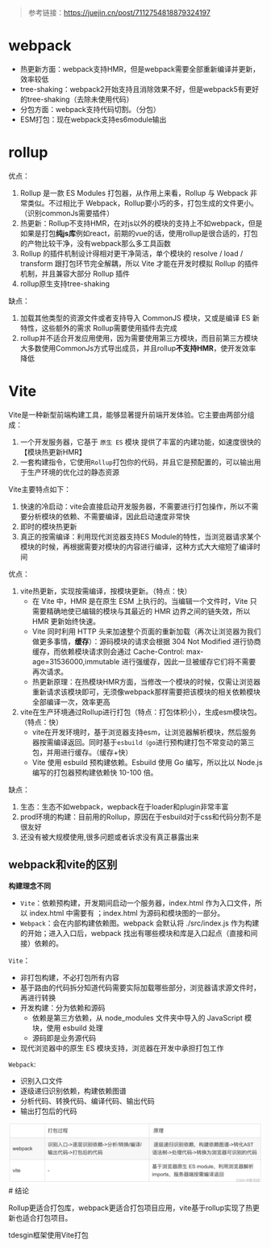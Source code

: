 > 参考链接：https://juejin.cn/post/7112754818879324197

# webpack
* 热更新方面：webpack支持HMR，但是webpack需要全部重新编译并更新，效率较低
* tree-shaking：webpack2开始支持且消除效果不好，但是webpack5有更好的tree-shaking（去除未使用代码）
* 分包方面：webpack支持代码切割。（分包）
* ESM打包：现在webpack支持es6module输出

# rollup
优点：
1. Rollup 是一款 ES Modules 打包器，从作用上来看，Rollup 与 Webpack 非常类似。不过相比于 Webpack，Rollup要小巧的多，打包生成的文件更小。（识别commonJs需要插件）
2. 热更新：Rollup不支持HMR，在对js以外的模块的支持上不如webpack，但是如果是打包**纯js库**例如react，前期的vue的话，使用rollup是很合适的，打包的产物比较干净，没有webpack那么多工具函数
3. Rollup 的插件机制设计得相对更干净简洁，单个模块的 resolve / load / transform 跟打包环节完全解耦，所以 Vite 才能在开发时模拟 Rollup 的插件机制，并且兼容大部分 Rollup 插件
4. rollup原生支持tree-shaking

缺点：
1. 加载其他类型的资源文件或者支持导入 CommonJS 模块，又或是编译 ES 新特性，这些额外的需求 Rollup需要使用插件去完成
2. rollup并不适合开发应用使用，因为需要使用第三方模块，而目前第三方模块大多数使用CommonJs方式导出成员，并且rollup**不支持HMR**，使开发效率降低


# Vite
Vite是一种新型前端构建工具，能够显著提升前端开发体验。它主要由两部分组成：

1. 一个开发服务器，它基于 `原生 ES` 模块 提供了丰富的内建功能，如速度很快的 【模块热更新HMR】
2. 一套构建指令，它使用`Rollup`打包你的代码，并且它是预配置的，可以输出用于生产环境的优化过的静态资源

Vite主要特点如下：

1. 快速的冷启动：vite会直接启动开发服务器，不需要进行打包操作，所以不需要分析模块的依赖、不需要编译，因此启动速度非常快
2. 即时的模块热更新
3. 真正的按需编译：利用现代浏览器支持ES Module的特性，当浏览器请求某个模块的时候，再根据需要对模块的内容进行编译，这种方式大大缩短了编译时间

优点：

1. vite热更新，实现按需编译，按模块更新。（特点：快）
   * 在 Vite 中，HMR 是在原生 ESM 上执行的。当编辑一个文件时，Vite 只需要精确地使已编辑的模块与其最近的 HMR 边界之间的链失效，所以 HMR 更新始终快速。
   * Vite 同时利用 HTTP 头来加速整个页面的重新加载（再次让浏览器为我们做更多事情，**缓存**）：源码模块的请求会根据 304 Not Modified 进行协商缓存，而依赖模块请求则会通过 Cache-Control: max-age=31536000,immutable 进行强缓存，因此一旦被缓存它们将不需要再次请求。
   * 热更新原理：在热模块HMR方面，当修改一个模块的时候，仅需让浏览器重新请求该模块即可，无须像webpack那样需要把该模块的相关依赖模块全部编译一次，效率更高
2. vite在生产环境通过Rollup进行打包（特点：打包体积小），生成esm模块包。（特点：快）
   * vite在开发环境时，基于浏览器支持esm，让浏览器解析模块，然后服务器按需编译返回。同时基于`esbuild（go`进行预构建打包不常变动的第三包，并用进行缓存。（缓存+快）
   * Vite 使用 esbuild 预构建依赖。Esbuild 使用 Go 编写，所以比以 Node.js 编写的打包器预构建依赖快 10-100 倍。

缺点：
1. 生态：生态不如webpack，wepback在于loader和plugin非常丰富
2. prod环境的构建：目前用的Rollup，原因在于esbuild对于css和代码分割不是很友好
3. 还没有被大规模使用,很多问题或者诉求没有真正暴露出来

## webpack和vite的区别
**构建理念不同**
* `Vite`：依赖预构建，开发期间启动一个服务器，index.html 作为入口文件，所以 index.html 中需要有 <script type="module" src="./src/main.tsx"></script> ；index.html 为源码和模块图的一部分。
* `Webpack`：会在内部构建依赖图。webpack 会默认将 ./src/index.js 作为构建的开始；进入入口后，webpack 找出有哪些模块和库是入口起点（直接和间接）依赖的。

`Vite`：
* 非打包构建，不必打包所有内容
* 基于路由的代码拆分知道代码需要实际加载哪些部分，浏览器请求源文件时，再进行转换
* 开发构建：分为依赖和源码
    * 依赖是第三方依赖，从 node_modules 文件夹中导入的 JavaScript 模块，使用 esbuild 处理
    * 源码即是业务源代码
* 现代浏览器中的原生 ES 模块支持，浏览器在开发中承担打包工作

`Webpack`:
* 识别入口文件
* 逐级递归识别依赖，构建依赖图谱
* 分析代码、转换代码、编译代码、输出代码
* 输出打包后的代码

<img src='./picture/webpack/webpack、vite.png'/>
# 结论

Rollup更适合打包库，webpack更适合打包项目应用，vite基于rollup实现了热更新也适合打包项目。

tdesgin框架使用Vite打包